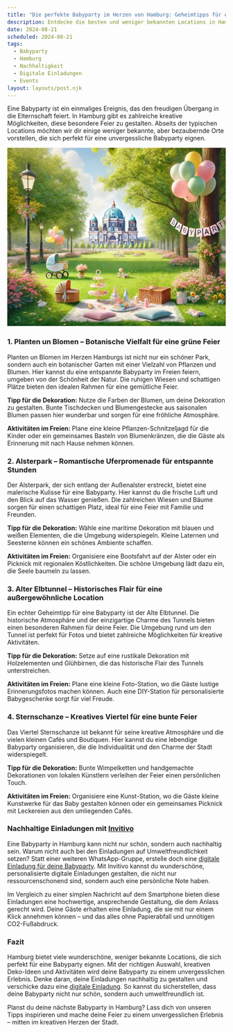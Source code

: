 ```yaml
---
title: "Die perfekte Babyparty im Herzen von Hamburg: Geheimtipps für eine unvergessliche Feier"
description: Entdecke die besten und weniger bekannten Locations in Hamburg für eine Babyparty, inklusive nachhaltiger Dekorationstipps und personalisierten digitalen Einladungen.
date: 2024-08-21
scheduled: 2024-08-21
tags:
  - Babyparty
  - Hamburg
  - Nachhaltigkeit
  - Digitale Einladungen
  - Events
layout: layouts/post.njk
---
```


Eine Babyparty ist ein einmaliges Ereignis, das den freudigen Übergang in die Elternschaft feiert. In Hamburg gibt es zahlreiche kreative Möglichkeiten, diese besondere Feier zu gestalten. Abseits der typischen Locations möchten wir dir einige weniger bekannte, aber bezaubernde Orte vorstellen, die sich perfekt für eine unvergessliche Babyparty eignen.

![Babyparty im Park](/img/picnic-park.webp)

### 1. **Planten un Blomen – Botanische Vielfalt für eine grüne Feier**

Planten un Blomen im Herzen Hamburgs ist nicht nur ein schöner Park, sondern auch ein botanischer Garten mit einer Vielzahl von Pflanzen und Blumen. Hier kannst du eine entspannte Babyparty im Freien feiern, umgeben von der Schönheit der Natur. Die ruhigen Wiesen und schattigen Plätze bieten den idealen Rahmen für eine gemütliche Feier.

**Tipp für die Dekoration:** Nutze die Farben der Blumen, um deine Dekoration zu gestalten. Bunte Tischdecken und Blumengestecke aus saisonalen Blumen passen hier wunderbar und sorgen für eine fröhliche Atmosphäre.

**Aktivitäten im Freien:** Plane eine kleine Pflanzen-Schnitzeljagd für die Kinder oder ein gemeinsames Basteln von Blumenkränzen, die die Gäste als Erinnerung mit nach Hause nehmen können.

### 2. **Alsterpark – Romantische Uferpromenade für entspannte Stunden**

Der Alsterpark, der sich entlang der Außenalster erstreckt, bietet eine malerische Kulisse für eine Babyparty. Hier kannst du die frische Luft und den Blick auf das Wasser genießen. Die zahlreichen Wiesen und Bäume sorgen für einen schattigen Platz, ideal für eine Feier mit Familie und Freunden.

**Tipp für die Dekoration:** Wähle eine maritime Dekoration mit blauen und weißen Elementen, die die Umgebung widerspiegeln. Kleine Laternen und Seesterne können ein schönes Ambiente schaffen.

**Aktivitäten im Freien:** Organisiere eine Bootsfahrt auf der Alster oder ein Picknick mit regionalen Köstlichkeiten. Die schöne Umgebung lädt dazu ein, die Seele baumeln zu lassen.

### 3. **Alter Elbtunnel – Historisches Flair für eine außergewöhnliche Location**

Ein echter Geheimtipp für eine Babyparty ist der Alte Elbtunnel. Die historische Atmosphäre und der einzigartige Charme des Tunnels bieten einen besonderen Rahmen für deine Feier. Die Umgebung rund um den Tunnel ist perfekt für Fotos und bietet zahlreiche Möglichkeiten für kreative Aktivitäten.

**Tipp für die Dekoration:** Setze auf eine rustikale Dekoration mit Holzelementen und Glühbirnen, die das historische Flair des Tunnels unterstreichen. 

**Aktivitäten im Freien:** Plane eine kleine Foto-Station, wo die Gäste lustige Erinnerungsfotos machen können. Auch eine DIY-Station für personalisierte Babygeschenke sorgt für viel Freude.

### 4. **Sternschanze – Kreatives Viertel für eine bunte Feier**

Das Viertel Sternschanze ist bekannt für seine kreative Atmosphäre und die vielen kleinen Cafés und Boutiquen. Hier kannst du eine lebendige Babyparty organisieren, die die Individualität und den Charme der Stadt widerspiegelt.

**Tipp für die Dekoration:** Bunte Wimpelketten und handgemachte Dekorationen von lokalen Künstlern verleihen der Feier einen persönlichen Touch.

**Aktivitäten im Freien:** Organisiere eine Kunst-Station, wo die Gäste kleine Kunstwerke für das Baby gestalten können oder ein gemeinsames Picknick mit Leckereien aus den umliegenden Cafés.

### **Nachhaltige Einladungen mit [Invitivo](https://invitivo.com/create)**

Eine Babyparty in Hamburg kann nicht nur schön, sondern auch nachhaltig sein. Warum nicht auch bei den Einladungen auf Umweltfreundlichkeit setzen? Statt einer weiteren WhatsApp-Gruppe, erstelle doch eine [digitale Einladung für deine Babyparty](https://invitivo.com/). Mit Invitivo kannst du wunderschöne, personalisierte digitale Einladungen gestalten, die nicht nur ressourcenschonend sind, sondern auch eine persönliche Note haben. 

Im Vergleich zu einer simplen Nachricht auf dem Smartphone bieten diese Einladungen eine hochwertige, ansprechende Gestaltung, die dem Anlass gerecht wird. Deine Gäste erhalten eine Einladung, die sie mit nur einem Klick annehmen können – und das alles ohne Papierabfall und unnötigen CO2-Fußabdruck.

### **Fazit**

Hamburg bietet viele wunderschöne, weniger bekannte Locations, die sich perfekt für eine Babyparty eignen. Mit der richtigen Auswahl, kreativen Deko-Ideen und Aktivitäten wird deine Babyparty zu einem unvergesslichen Erlebnis. Denke daran, deine Einladungen nachhaltig zu gestalten und verschicke dazu eine [digitale Einladung](https://invitivo.com). So kannst du sicherstellen, dass deine Babyparty nicht nur schön, sondern auch umweltfreundlich ist.

Planst du deine nächste Babyparty in Hamburg? Lass dich von unseren Tipps inspirieren und mache deine Feier zu einem unvergesslichen Erlebnis – mitten im kreativen Herzen der Stadt.
